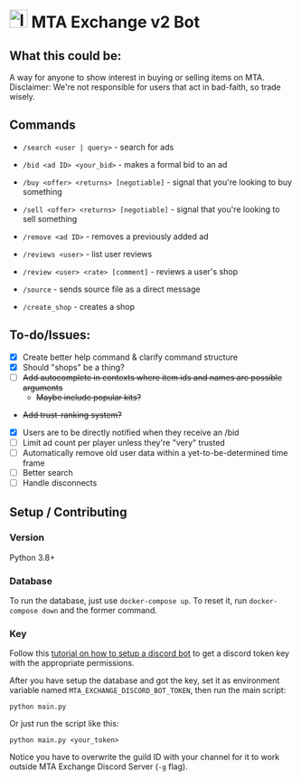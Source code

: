 # <img src="https://static.wikia.nocookie.net/minecraft_gamepedia/images/3/33/Netherite_Scrap_JE2_BE1.png" alt="logo" style="height: 32px; width: 32px;"/> MTA Exchange v2 Bot

## What this could be:
A way for anyone to show interest in buying or selling items on MTA. 
Disclaimer: We're not responsible for users that act in bad-faith, so trade wisely.

## Commands

- `/search <user | query>` - search for ads

- `/bid <ad ID> <your_bid>` - makes a formal bid to an ad

- `/buy <offer> <returns> [negotiable]` - signal that you're looking to buy something

- `/sell <offer> <returns> [negotiable]` - signal that you're looking to sell something

- `/remove <ad ID>` - removes a previously added ad

- `/reviews <user>` - list user reviews

- `/review <user> <rate> [comment]` - reviews a user's shop

- `/source` - sends source file as a direct message

- `/create_shop` - creates a shop

## To-do/Issues:

- [x] Create better help command & clarify command structure
- [x] Should "shops" be a thing?
- [ ] ~~Add autocomplete in contexts where item ids and names are possible arguments~~
  - ~~Maybe include popular kits?~~
- ~~Add trust-ranking system?~~
- [x] Users are to be directly notified when they receive an /bid
- [ ] Limit ad count per player unless they're "very" trusted
- [ ] Automatically remove old user data within a yet-to-be-determined time frame
- [ ] Better search
- [ ] Handle disconnects

## Setup / Contributing

### Version
Python 3.8+

### Database

To run the database, just use `docker-compose up`. To reset it, run `docker-compose down` and the former command.

### Key

Follow this [tutorial on how to setup a discord bot](https://www.youtube.com/watch?v=ygc-HdZHO5A) to get a discord token key with the appropriate permissions. 

After you have setup the database and got the key, set it as environment variable named `MTA_EXCHANGE_DISCORD_BOT_TOKEN`, then run the main script:

```
python main.py
```

Or just run the script like this:

```
python main.py <your_token>
```

Notice you have to overwrite the guild ID with your channel for it to work outside MTA Exchange Discord Server (`-g` flag). 

